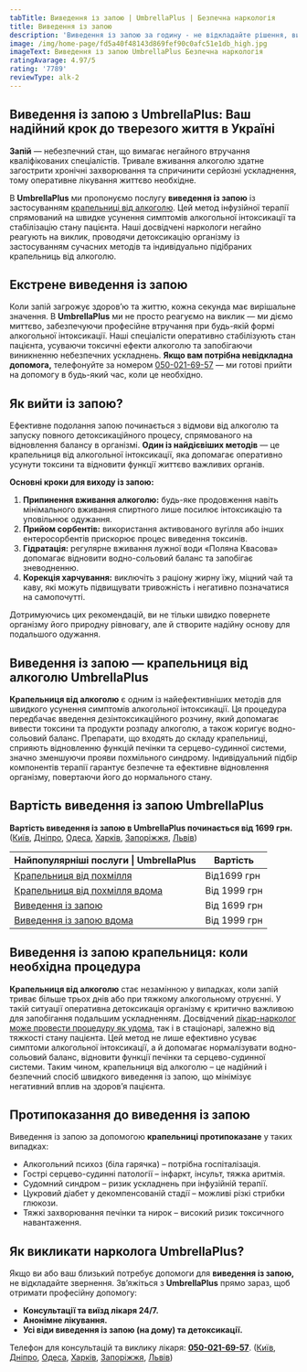 ```yaml
---
tabTitle: Виведення із запою | UmbrellaPlus | Безпечна наркологія
title: Виведення із запою
description: 'Виведення із запою за годину - не відкладайте рішення, викличте допомогу'
image: /img/home-page/fd5a40f48143d869fef90c0afc51e1db_high.jpg
imageText: Виведення із запою UmbrellaPlus Безпечна наркологія
ratingAvarage: 4.97/5
rating: '7789'
reviewType: alk-2
---
```


## Виведення із запою з UmbrellaPlus: Ваш надійний крок до тверезого життя в Україні

**Запій** — небезпечний стан, що вимагає негайного втручання кваліфікованих спеціалістів. Тривале вживання алкоголю здатне загострити хронічні захворювання та спричинити серйозні ускладнення, тому оперативне лікування життєво необхідне.

В **UmbrellaPlus** ми пропонуємо послугу **виведення із запою** із застосуванням [крапельниці від алкоголю](https://umbrella-plus.com.ua/uk/services/kapelnica_ot_alkogola_umbrellaplus-ua/). Цей метод інфузійної терапії спрямований на швидке усунення симптомів алкогольної інтоксикації та стабілізацію стану пацієнта. Наші досвідчені наркологи негайно реагують на виклик, проводячи детоксикацію організму із застосуванням сучасних методів та індивідуально підібраних крапельниць від алкоголю.

## Екстрене виведення із запою

Коли запій загрожує здоров’ю та життю, кожна секунда має вирішальне значення. В **UmbrellaPlus** ми не просто реагуємо на виклик — ми діємо миттєво, забезпечуючи професійне втручання при будь-якій формі алкогольної інтоксикації. Наші спеціалісти оперативно стабілізують стан пацієнта, усуваючи токсичні ефекти алкоголю та запобігаючи виникненню небезпечних ускладнень. **Якщо вам потрібна невідкладна допомога,** телефонуйте за номером [050-021-69-57](tel:0500216957) — ми готові прийти на допомогу в будь-який час, коли це необхідно.

## Як вийти із запою?

Ефективне подолання запою починається з відмови від алкоголю та запуску повного детоксикаційного процесу, спрямованого на відновлення балансу в організмі. **Один із найдієвіших методів** — це крапельниця від алкогольної інтоксикації, яка допомагає оперативно усунути токсини та відновити функції життєво важливих органів.

**Основні кроки для виходу із запою:**

1. **Припинення вживання алкоголю:** будь-яке продовження навіть мінімального вживання спиртного лише посилює інтоксикацію та уповільнює одужання.
2. **Прийом сорбентів:** використання активованого вугілля або інших ентеросорбентів прискорює процес виведення токсинів.
3. **Гідратація:** регулярне вживання лужної води «Поляна Квасова» допомагає відновити водно-сольовий баланс та запобігає зневодненню.
4. **Корекція харчування:** виключіть з раціону жирну їжу, міцний чай та каву, які можуть підвищувати тривожність і негативно позначатися на самопочутті.

Дотримуючись цих рекомендацій, ви не тільки швидко повернете організму його природну рівновагу, але й створите надійну основу для подальшого одужання.

## Виведення із запою — крапельниця від алкоголю UmbrellaPlus

**Крапельниця від алкоголю** є одним із найефективніших методів для швидкого усунення симптомів алкогольної інтоксикації. Ця процедура передбачає введення дезінтоксикаційного розчину, який допомагає вивести токсини та продукти розпаду алкоголю, а також коригує водно-сольовий баланс. Препарати, що входять до складу крапельниці, сприяють відновленню функцій печінки та серцево-судинної системи, значно зменшуючи прояви похмільного синдрому. Індивідуальний підбір компонентів терапії гарантує безпечне та ефективне відновлення організму, повертаючи його до нормального стану.

## Вартість виведення із запою UmbrellaPlus

**Вартість виведення із запою в UmbrellaPlus починається від 1699 грн.** ([Київ](https://umbrella-plus.com.ua/uk/kiev/), [Дніпро](https://umbrella-plus.com.ua/uk/dnepr/), [Одеса](https://umbrella-plus.com.ua/uk/lechenie-alc/), [Харків](https://umbrella-plus.com.ua/uk/kharkiv/), [Запоріжжя](https://umbrella-plus.com.ua/uk/zaporozie/), [Львів](https://umbrella-plus.com.ua/uk/lviv/))

| Найпопулярніші послуги \| UmbrellaPlus                                          | Вартість     |
| ------------------------------------------------------------------------------- | ------------ |
| [Крапельниця від похмілля](Kapelnica_ot_alkogola_UmbrellaPlus-ua)               | Від1699 грн  |
| [Крапельниця від похмілля вдома](Kapelnica_ot_alkogola_na_domy_umbrellaplus-ua) | Від 1999 грн |
| [Виведення із запою](Vivod-iz-zapoia-UmbrellaPlus-ua)                           | Від 1699 грн |
| [Виведення із запою вдома](Vivod-iz-zapoia-na-domy-UmbrellaPlus-ua)             | Від 1999 грн |

## Виведення із запою крапельниця: коли необхідна процедура

**Крапельниця від алкоголю** стає незамінною у випадках, коли запій триває більше трьох днів або при тяжкому алкогольному отруєнні. У такій ситуації оперативна детоксикація організму є критично важливою для запобігання подальшим ускладненням. Досвідчений [лікар-нарколог може провести процедуру як удома](https://umbrella-plus.com.ua/uk/services/vivod-iz-zapoia-na-domy-umbrellaplus-ua/), так і в стаціонарі, залежно від тяжкості стану пацієнта. Цей метод не лише ефективно усуває симптоми алкогольної інтоксикації, а й допомагає нормалізувати водно-сольовий баланс, відновити функції печінки та серцево-судинної системи. Таким чином, крапельниця від алкоголю – це надійний і безпечний спосіб швидкого виведення із запою, що мінімізує негативний вплив на здоров’я пацієнта.

## Протипоказання до виведення із запою

Виведення із запою за допомогою **крапельниці протипоказане** у таких випадках:

* Алкогольний психоз (біла гарячка) – потрібна госпіталізація.
* Гострі серцево-судинні патології – інфаркт, інсульт, тяжка аритмія.
* Судомний синдром – ризик ускладнень при інфузійній терапії.
* Цукровий діабет у декомпенсованій стадії – можливі різкі стрибки глюкози.
* Тяжкі захворювання печінки та нирок – високий ризик токсичного навантаження.

## Як викликати нарколога UmbrellaPlus?

Якщо ви або ваш близький потребує допомоги для **виведення із запою,** не відкладайте звернення. Зв’яжіться з **UmbrellaPlus** прямо зараз, щоб отримати професійну допомогу:

* **Консультації та виїзд лікаря 24/7.**
* **Анонімне лікування.**
* **Усі віди виведення із запою (на дому) та детоксикації.**

Телефон для консультацій та виклику лікаря: **[050-021-69-57](tel:0500216957)**. ([Київ](https://umbrella-plus.com.ua/uk/kiev/), [Дніпро](https://umbrella-plus.com.ua/uk/dnepr/), [Одеса](https://umbrella-plus.com.ua/uk/lechenie-alc/), [Харків](https://umbrella-plus.com.ua/uk/kharkiv/), [Запоріжжя](https://umbrella-plus.com.ua/uk/zaporozie/), [Львів](https://umbrella-plus.com.ua/uk/lviv/))
